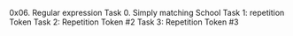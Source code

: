 0x06. Regular expression
Task 0. Simply matching School
Task 1: repetition Token 
Task 2: Repetition Token #2
Task 3: Repetition Token #3